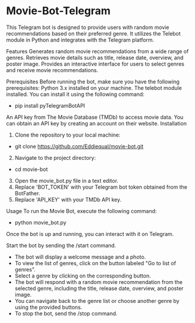 # Movie-Bot-Telegram
This Telegram bot is designed to provide users with random movie recommendations based on their preferred genre. It utilizes the Telebot module in Python and integrates with the Telegram platform.

Features
Generates random movie recommendations from a wide range of genres.
Retrieves movie details such as title, release date, overview, and poster image.
Provides an interactive interface for users to select genres and receive movie recommendations.

Prerequisites
Before running the bot, make sure you have the following prerequisites:
Python 3.x installed on your machine.
The telebot module installed. You can install it using the following command:
- pip install pyTelegramBotAPI 

An API key from The Movie Database (TMDb) to access movie data. You can obtain an API key by creating an account on their website.
Installation
1. Clone the repository to your local machine:
- git clone https://github.com/Eddiequal/movie-bot.git 
2. Navigate to the project directory:
- cd movie-bot 
3. Open the movie_bot.py file in a text editor.
4. Replace 'BOT_TOKEN' with your Telegram bot token obtained from the BotFather.
5. Replace 'API_KEY' with your TMDb API key.

Usage
To run the Movie Bot, execute the following command:
- python movie_bot.py 

Once the bot is up and running, you can interact with it on Telegram.

Start the bot by sending the /start command.
- The bot will display a welcome message and a photo.
- To view the list of genres, click on the button labeled "Go to list of genres".
- Select a genre by clicking on the corresponding button.
- The bot will respond with a random movie recommendation from the selected genre, including the title, release date, overview, and poster image.
- You can navigate back to the genre list or choose another genre by using the provided buttons.
- To stop the bot, send the /stop command.


